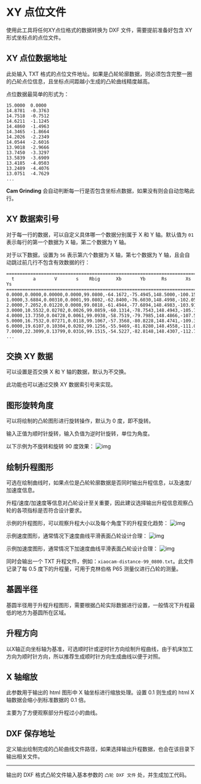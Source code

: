 # XY 点位文件

使用此工具将任何XY点位格式的数据转换为 DXF 文件，需要提前准备好包含 XY 形式坐标点的点位文件。

## XY 点位数据地址

此处输入 TXT 格式的点位文件地址。如果是凸轮轮廓数据，则必须包含完整一圈的凸轮点位信息，且坐标点间距越小生成的凸轮曲线精度越高。

点位数据最简单的形式为：
```
15.0000  0.0000
14.8781  -0.3763
14.7518  -0.7512
14.6211  -1.1245
14.4860  -1.4963
14.3465  -1.8664
14.2026  -2.2349
14.0544  -2.6016
13.9018  -2.9666
13.7450  -3.3297
13.5839  -3.6909
13.4185  -4.0503
13.2489  -4.4076
13.0751  -4.7629
...
```

**Cam Grinding** 会自动判断每一行是否包含坐标点数据，如果没有则会自动忽略此行。

## XY 数据索引号

对于每一行的数据，可以自定义具体哪一个数据分别属于 X 和 Y 轴。默认值为 `01` 表示每行的第一个数据为 X 轴，第二个数据为 Y 轴。

对于以下数据，设置为 `56` 表示第六个数据为 X 轴，第七个数据为 Y 轴，且会自动跳过前几行不包含有效数据的行：
```
=====================================================================================
  t       a       V       s    Rbig      Xb       Yb      Rs       Xs       Ys
=====================================================================================
0.0000,0.0000,0.00000,0.0000,99.0800,-64.1672,-75.4945,148.5000,-100.1537,109.6426
1.0000,3.6884,0.00310,0.0001,99.0802,-62.8400,-76.6030,148.4998,-102.0518,107.8778
2.0000,7.2052,0.01220,0.0008,99.0818,-61.4944,-77.6894,148.4983,-103.9176,106.0796
3.0000,10.5532,0.02702,0.0026,99.0859,-60.1314,-78.7543,148.4943,-105.7495,104.2477
4.0000,13.7350,0.04728,0.0061,99.0938,-58.7519,-79.7985,148.4866,-107.5458,102.3825
5.0000,16.7532,0.07271,0.0118,99.1067,-57.3568,-80.8228,148.4741,-109.3048,100.4840
6.0000,19.6107,0.10304,0.0202,99.1256,-55.9469,-81.8280,148.4558,-111.0249,98.5526
7.0000,22.3099,0.13799,0.0316,99.1515,-54.5227,-82.8148,148.4307,-112.7044,96.5887
...
```

## 交换 XY 数据

可以设置是否交换 X 和 Y 轴的数据，默认为不交换。

此功能也可以通过交换 XY 数据索引号来实现。

## 图形旋转角度

可以将绘制的凸轮图形进行旋转操作，默认为 0 度，即不旋转。

输入正值为顺时针旋转，输入负值为逆时针旋转，单位为角度。

以下示例为不旋转和旋转 90 度效果：
![img](resources/rotate_test.jpg)

## 绘制升程图形

可选在绘制曲线时，如果点位是凸轮轮廓数据是否同时输出升程信息，以及速度/加速度信息。

升程/速度/加速度等信息对凸轮设计至关重要，因此建议选择输出升程信息观察凸轮的各项指标是否符合设计要求。

示例的升程图形，可以观察升程大小以及每个角度下的升程变化趋势：
![img](resources/lift.jpg)

示例速度图形，通常情况下速度曲线平滑表面凸轮设计合理：
![img](resources/velocity.jpg)

示例加速度图形，通常情况下加速度曲线平滑表面凸轮设计合理：
![img](resources/acceleration.jpg)

同时会输出一个 TXT 升程文件，例如：`xiaocam-distance-99_0800.txt`。此文件记录了每 0.5 度下的升程量，可用于克林伯格 P65 测量仪进行凸轮的测量。

## 基圆半径

基圆半径用于升程升程图形，需要根据凸轮实际数据进行设置，一般情况下升程最低的地方为基圆所在区域。

## 升程方向

以X轴正向坐标轴为基准，可选顺时针或逆时针方向绘制升程曲线，由于机床加工方向为顺时针方向，所以推荐生成顺时针方向生成曲线以便于对照。

## X 轴缩放

此参数用于输出的 html 图形中 X 轴坐标进行缩放处理。设置 0.1 则生成的 html X 轴数据会缩小到标准数据的 0.1 倍。

主要为了方便观察部分升程过小的曲线。

## DXF 保存地址

定义输出绘制完成的凸轮曲线文件路径，如果选择输出升程数据，也会在该目录下输出相关文件。

---

输出的 DXF 格式凸轮文件输入基本参数的 `凸轮 DXF 文件` 处，并生成加工代码。
